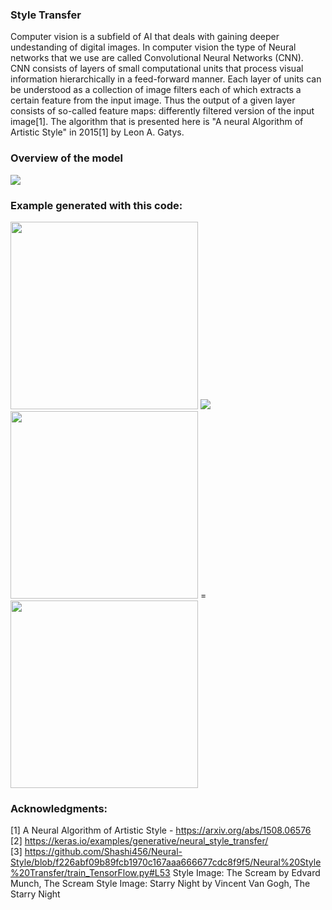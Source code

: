 ### Style Transfer

Computer vision is a subfield of AI that deals with gaining deeper undestanding of digital images. In computer vision the type of Neural networks that we use are called Convolutional Neural Networks (CNN). CNN consists of layers of small computational units that process visual information hierarchically in a feed-forward manner. Each layer of units can be understood as a collection of image filters each of which extracts a certain feature from the input image. Thus the output of a given layer consists of so-called feature maps: differently filtered version of the input image[1]. The algorithm that is presented here is "A neural Algorithm of Artistic Style" in 2015[1] by Leon A. Gatys.

### Overview of the model

<img src = "https://miro.medium.com/max/1430/1*JAMQmAJ-oPH35D5K4tJvJQ.png">

### Example generated with this code:

<img src = "https://sites.google.com/site/lilyarteia123/data-charts/vincent-van-gogh/image.jpg?attredirects=0" width = 300> <img src = "https://upload.wikimedia.org/wikipedia/commons/thumb/9/9e/Plus_symbol.svg/853px-Plus_symbol.svg.png"> <img src = "https://media.overstockart.com/optimized/cache/data/product_images/VG485-1000x1000.jpg" width = 300> = <img src = "https://github.com/ZhivkoB3/Trapped-in-art/blob/main/StyleTransfered.png" width = 300>


### Acknowledgments: 

[1] A Neural Algorithm of Artistic Style - https://arxiv.org/abs/1508.06576 <br>
[2] https://keras.io/examples/generative/neural_style_transfer/ <br>
[3] https://github.com/Shashi456/Neural-Style/blob/f226abf09b89fcb1970c167aaa666677cdc8f9f5/Neural%20Style%20Transfer/train_TensorFlow.py#L53
Style Image: The Scream by Edvard Munch, The Scream
Style Image: Starry Night by Vincent Van Gogh, The Starry Night
